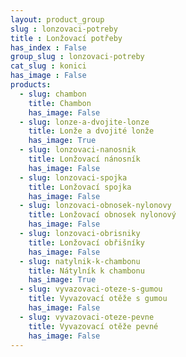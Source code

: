 ```yaml
---
layout: product_group
slug : lonzovaci-potreby
title : Lonžovací potřeby
has_index : False
group_slug : lonzovaci-potreby
cat_slug : konici
has_image : False
products:
  - slug: chambon
    title: Chambon
    has_image: False
  - slug: lonze-a-dvojite-lonze
    title: Lonže a dvojité lonže
    has_image: True
  - slug: lonzovaci-nanosnik
    title: Lonžovací nánosník
    has_image: False
  - slug: lonzovaci-spojka
    title: Lonžovací spojka
    has_image: False
  - slug: lonzovaci-obnosek-nylonovy
    title: Lonžovací obnosek nylonový
    has_image: False
  - slug: lonzovaci-obrisniky
    title: Lonžovací obřišníky
    has_image: False
  - slug: natylnik-k-chambonu
    title: Nátylník k chambonu
    has_image: True
  - slug: vyvazovaci-oteze-s-gumou
    title: Vyvazovací otěže s gumou
    has_image: False
  - slug: vyvazovaci-oteze-pevne
    title: Vyvazovací otěže pevné
    has_image: False
---
```


